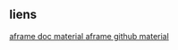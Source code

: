 ## liens
[aframe doc material ](https://aframe.io/docs/master/components/material.html#registering-a-custom-glsl-shader)
[aframe github material](https://github.com/aframevr/aframe/blob/master/docs/components/material.md)